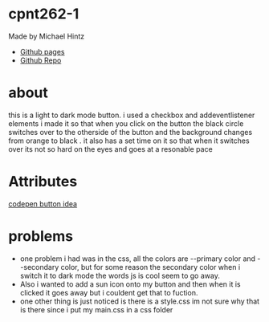 # cpnt262-1

Made by Michael Hintz

* [Github pages](https://michaelhintz16.github.io/cpnt262-1/)
* [Github Repo](https://github.com/michaelhintz16/cpnt262-1)

# about
this is a light to dark mode button. i used a checkbox and addeventlistener elements
i made it so that when you click on the button the black circle switches over to the otherside of the button and the background changes from orange to black
. it also has a set time on it so that when it switches over its not so hard on the eyes and goes at a resonable pace

# Attributes 
[codepen button idea](https://codepen.io/sashatran/pen/rPaLgG)

# problems
* one problem i had was in the css, all the colors are --primary color and --secondary color, but for some reason the secondary color when i switch it to dark mode the words js is cool seem to go away. 
* Also i wanted to add a sun icon onto my button and then when it is clicked it goes away but i couldent get that to fuction.
* one other thing is just noticed is there is a style.css im not sure why that is there since i put my main.css in a css folder  





